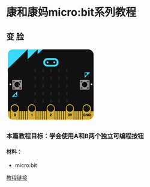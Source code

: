 # 康和康妈micro:bit系列教程 

## 变 脸


![变脸](https://github.com/ihuanglei/pxt-ylwl-tutorials/blob/master/microbit/assets/button.gif?raw=true)


### 本篇教程目标：学会使用A和B两个独立可编程按钮

#### 材料：
* micro:bit

[教程链接](http://t.cn/AiQAMBqs)